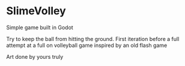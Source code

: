 # SlimeVolley
Simple game built in Godot

Try to keep the ball from hitting the ground. First iteration before a full attempt at a full on volleyball game inspired by an old flash game

Art done by yours truly
